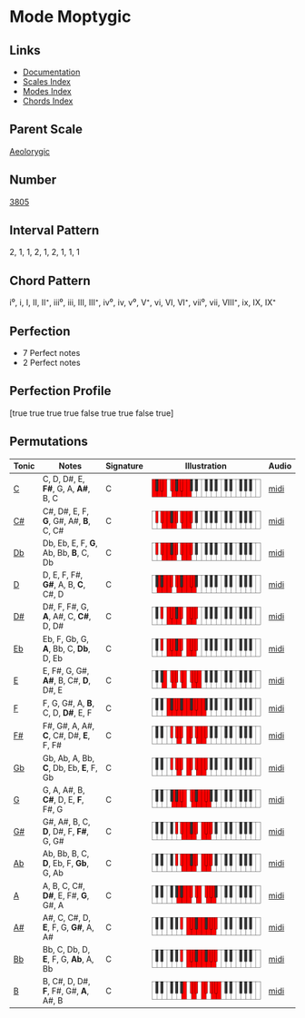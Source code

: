 # Mode Moptygic

## Links

- [Documentation](index.md)
- [Scales Index](Scales.md)
- [Modes Index](Modes.md)
- [Chords Index](Chords.md)

## Parent Scale

[Aeolorygic](ScaleAeolorygic.md)

## Number

[3805](https://ianring.com/musictheory/scales/3805)

## Interval Pattern

2, 1, 1, 2, 1, 2, 1, 1, 1

## Chord Pattern

i⁰, i, I, II, II⁺, iii⁰, iii, III, III⁺, iv⁰, iv, v⁰, V⁺, vi, VI, VI⁺, vii⁰, vii, VIII⁺, ix, IX, IX⁺

## Perfection

- 7 Perfect notes
- 2 Perfect notes

## Perfection Profile

[true true true true false true true false true]

## Permutations

| Tonic | Notes | Signature | Illustration | Audio |
|-------|-------|-----------|--------------|-------|
| [C](ModeCNaturalMoptygic.md) | C, D, D#, E, **F#**, G, A, **A#**, B, C | C | ![CNaturalMoptygic](ModeCNaturalMoptygic.png) | [midi](https://github.com/edipermadi/music/blob/main/docs/ModeCNaturalMoptygic.mid?raw=true) |
| [C#](ModeCSharpMoptygic.md) | C#, D#, E, F, **G**, G#, A#, **B**, C, C# | C | ![CSharpMoptygic](ModeCSharpMoptygic.png) | [midi](https://github.com/edipermadi/music/blob/main/docs/ModeCSharpMoptygic.mid?raw=true) |
| [Db](ModeDFlatMoptygic.md) | Db, Eb, E, F, **G**, Ab, Bb, **B**, C, Db | C | ![DFlatMoptygic](ModeDFlatMoptygic.png) | [midi](https://github.com/edipermadi/music/blob/main/docs/ModeDFlatMoptygic.mid?raw=true) |
| [D](ModeDNaturalMoptygic.md) | D, E, F, F#, **G#**, A, B, **C**, C#, D | C | ![DNaturalMoptygic](ModeDNaturalMoptygic.png) | [midi](https://github.com/edipermadi/music/blob/main/docs/ModeDNaturalMoptygic.mid?raw=true) |
| [D#](ModeDSharpMoptygic.md) | D#, F, F#, G, **A**, A#, C, **C#**, D, D# | C | ![DSharpMoptygic](ModeDSharpMoptygic.png) | [midi](https://github.com/edipermadi/music/blob/main/docs/ModeDSharpMoptygic.mid?raw=true) |
| [Eb](ModeEFlatMoptygic.md) | Eb, F, Gb, G, **A**, Bb, C, **Db**, D, Eb | C | ![EFlatMoptygic](ModeEFlatMoptygic.png) | [midi](https://github.com/edipermadi/music/blob/main/docs/ModeEFlatMoptygic.mid?raw=true) |
| [E](ModeENaturalMoptygic.md) | E, F#, G, G#, **A#**, B, C#, **D**, D#, E | C | ![ENaturalMoptygic](ModeENaturalMoptygic.png) | [midi](https://github.com/edipermadi/music/blob/main/docs/ModeENaturalMoptygic.mid?raw=true) |
| [F](ModeFNaturalMoptygic.md) | F, G, G#, A, **B**, C, D, **D#**, E, F | C | ![FNaturalMoptygic](ModeFNaturalMoptygic.png) | [midi](https://github.com/edipermadi/music/blob/main/docs/ModeFNaturalMoptygic.mid?raw=true) |
| [F#](ModeFSharpMoptygic.md) | F#, G#, A, A#, **C**, C#, D#, **E**, F, F# | C | ![FSharpMoptygic](ModeFSharpMoptygic.png) | [midi](https://github.com/edipermadi/music/blob/main/docs/ModeFSharpMoptygic.mid?raw=true) |
| [Gb](ModeGFlatMoptygic.md) | Gb, Ab, A, Bb, **C**, Db, Eb, **E**, F, Gb | C | ![GFlatMoptygic](ModeGFlatMoptygic.png) | [midi](https://github.com/edipermadi/music/blob/main/docs/ModeGFlatMoptygic.mid?raw=true) |
| [G](ModeGNaturalMoptygic.md) | G, A, A#, B, **C#**, D, E, **F**, F#, G | C | ![GNaturalMoptygic](ModeGNaturalMoptygic.png) | [midi](https://github.com/edipermadi/music/blob/main/docs/ModeGNaturalMoptygic.mid?raw=true) |
| [G#](ModeGSharpMoptygic.md) | G#, A#, B, C, **D**, D#, F, **F#**, G, G# | C | ![GSharpMoptygic](ModeGSharpMoptygic.png) | [midi](https://github.com/edipermadi/music/blob/main/docs/ModeGSharpMoptygic.mid?raw=true) |
| [Ab](ModeAFlatMoptygic.md) | Ab, Bb, B, C, **D**, Eb, F, **Gb**, G, Ab | C | ![AFlatMoptygic](ModeAFlatMoptygic.png) | [midi](https://github.com/edipermadi/music/blob/main/docs/ModeAFlatMoptygic.mid?raw=true) |
| [A](ModeANaturalMoptygic.md) | A, B, C, C#, **D#**, E, F#, **G**, G#, A | C | ![ANaturalMoptygic](ModeANaturalMoptygic.png) | [midi](https://github.com/edipermadi/music/blob/main/docs/ModeANaturalMoptygic.mid?raw=true) |
| [A#](ModeASharpMoptygic.md) | A#, C, C#, D, **E**, F, G, **G#**, A, A# | C | ![ASharpMoptygic](ModeASharpMoptygic.png) | [midi](https://github.com/edipermadi/music/blob/main/docs/ModeASharpMoptygic.mid?raw=true) |
| [Bb](ModeBFlatMoptygic.md) | Bb, C, Db, D, **E**, F, G, **Ab**, A, Bb | C | ![BFlatMoptygic](ModeBFlatMoptygic.png) | [midi](https://github.com/edipermadi/music/blob/main/docs/ModeBFlatMoptygic.mid?raw=true) |
| [B](ModeBNaturalMoptygic.md) | B, C#, D, D#, **F**, F#, G#, **A**, A#, B | C | ![BNaturalMoptygic](ModeBNaturalMoptygic.png) | [midi](https://github.com/edipermadi/music/blob/main/docs/ModeBNaturalMoptygic.mid?raw=true) |
